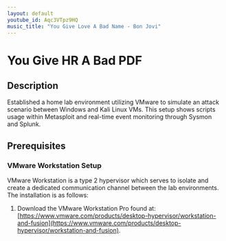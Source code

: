 ```yaml
---
layout: default
youtube_id: Aqc3VTpz9HQ
music_title: "You Give Love A Bad Name - Bon Jovi"
---
```


# You Give HR A Bad PDF

## Description
Established a home lab environment utilizing VMware to simulate an attack scenario between Windows and Kali Linux VMs. This setup shows scripts usage within Metasploit and real-time event monitoring through Sysmon and Splunk.

## Prerequisites

### VMware Workstation Setup
VMware Workstation is a type 2 hypervisor which serves to isolate and create a dedicated communication channel between the lab environments. The installation is as follows:

1. Download the VMware Workstation Pro found at: [https://www.vmware.com/products/desktop-hypervisor/workstation-and-fusion](https://www.vmware.com/products/desktop-hypervisor/workstation-and-fusion).